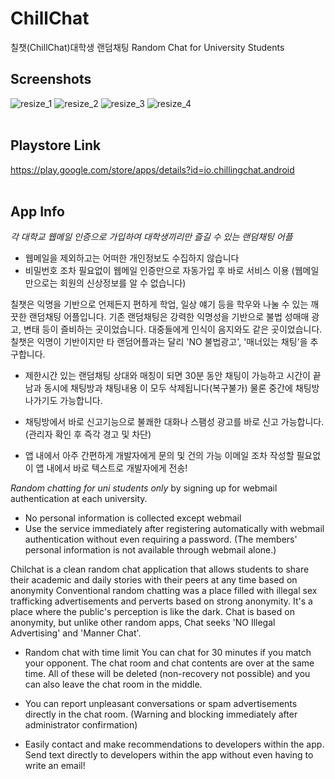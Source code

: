 # ChillChat
칠챗(ChillChat)대학생 랜덤채팅 Random Chat for University Students

Screenshots
------------------------------
![resize_1](https://user-images.githubusercontent.com/54348567/68020474-eddc7500-fce1-11e9-99ae-15cde0dd1562.jpg)
![resize_2](https://user-images.githubusercontent.com/54348567/68020476-eddc7500-fce1-11e9-9fa8-c9a22c75968a.jpg)
![resize_3](https://user-images.githubusercontent.com/54348567/68020477-ee750b80-fce1-11e9-9343-0da777cd6175.jpg)
![resize_4](https://user-images.githubusercontent.com/54348567/68020478-ee750b80-fce1-11e9-8402-3f0d9bb68558.jpg)
<br>
<br>

Playstore Link
----------------
https://play.google.com/store/apps/details?id=io.chillingchat.android
<br>
<br>

App Info
-----------------------------   
*각 대학교 웹메일 인증으로 가입하여 대학생끼리만 즐길 수 있는 랜덤채팅 어플*

- 웹메일을 제외하고는 어떠한 개인정보도 수집하지 않습니다
- 비밀번호 조차 필요없이 웹메일 인증만으로 자동가입 후 바로 서비스 이용
  (웹메일만으로는 회원의 신상정보를 알 수 없습니다)

칠챗은 익명을 기반으로 언제든지 편하게 학업, 일상 얘기 등을 학우와 나눌 수 있는 깨끗한 랜덤채팅 어플입니다.
기존 랜덤채팅은 강력한 익명성을 기반으로 불법 성매매 광고, 변태 등이 즐비하는 곳이었습니다. 대중들에게 인식이 음지와도 같은 곳이었습니다. 칠챗은 익명이 기반이지만 타 랜덤어플과는 달리 'NO 불법광고',  '매너있는 채팅'을 추구합니다.

- 제한시간 있는 랜덤채팅
  상대와 매칭이 되면 30분 동안 채팅이 가능하고 시간이 끝남과 동시에 채팅방과 채팅내용 
  이 모두 삭제됩니다(복구불가) 물론 중간에 채팅방 나가기도 가능합니다.

- 채팅방에서 바로 신고기능으로 불쾌한 대화나 스팸성 광고를 바로 신고 가능합니다.
  (관리자 확인 후 즉각 경고 및 차단)

- 앱 내에서 아주 간편하게 개발자에게 문의 및 건의 가능
  이메일 조차 작성할 필요없이 앱 내에서 바로 텍스트로 개발자에게 전송!


*Random chatting for uni students only* 
by signing up for webmail authentication at each university.

- No personal information is collected except webmail
- Use the service immediately after registering automatically with webmail authentication without even requiring a password.
  (The members' personal information is not available through webmail alone.)

Chilchat is a clean random chat application that allows students to share their academic and daily stories with their peers at any time based on anonymity
Conventional random chatting was a place filled with illegal sex trafficking advertisements and perverts based on strong anonymity. It's a place where the public's perception is like the dark. Chat is based on anonymity, but unlike other random apps, Chat seeks 'NO Illegal Advertising' and 'Manner Chat'.

- Random chat with time limit
  You can chat for 30 minutes if you match your opponent. The chat room and chat contents are over at the same time. 
  All of these will be deleted (non-recovery not possible) and you can also leave the chat room in the middle.

- You can report unpleasant conversations or spam advertisements directly in the chat room.
  (Warning and blocking immediately after administrator confirmation)

- Easily contact and make recommendations to developers within the app.
  Send text directly to developers within the app without even having to write an email!
